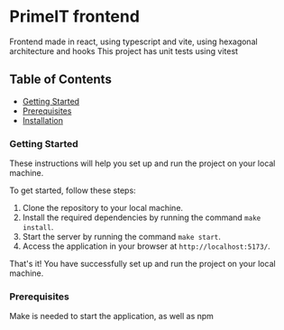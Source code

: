 # PrimeIT frontend

Frontend made in react, using typescript and vite, using hexagonal architecture and hooks
This project has unit tests using vitest

## Table of Contents

- [Getting Started](#getting-started)
- [Prerequisites](#prerequisites)
- [Installation](#installation)


### Getting Started
These instructions will help you set up and run the project on your local machine.

To get started, follow these steps:

1. Clone the repository to your local machine.
2. Install the required dependencies by running the command `make install`.
3. Start the server by running the command `make start`.
4. Access the application in your browser at `http://localhost:5173/`.

That's it! You have successfully set up and run the project on your local machine.

### Prerequisites

Make is needed to start the application, as well as npm



